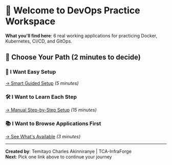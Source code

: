 # 🚀 Welcome to DevOps Practice Workspace

**What you'll find here**: 6 real working applications for practicing Docker, Kubernetes, CI/CD, and GitOps.

## 🎯 Choose Your Path (2 minutes to decide)

### 🤖 **I Want Easy Setup** 
[→ Smart Guided Setup](./easy-setup.md) *(5 minutes)*

### 🛠️ **I Want to Learn Each Step**
[→ Manual Step-by-Step Setup](./manual-setup.md) *(15 minutes)*

### 📚 **I Want to Browse Applications First**
[→ See What's Available](./applications-overview.md) *(3 minutes)*

---

**Created by**: Temitayo Charles Akinniranye | TCA-InfraForge  
**Next**: Pick one link above to continue your journey